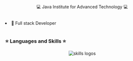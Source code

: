 <p align='center'>💻 Java Institute for Advanced Technology 💻</p>
<br>

<div>
  <li> 📡 Full stack Developer </li>
</div>

<br>

### ⭐ Languages and Skills ⭐
<p align="center"> 
<img src="https://skillicons.dev/icons?i=java,js,php,laravel,cs,py,nodejs,html,css,bootstrap,tailwind,react,mysql,hibernate,firebase,postman,visualstudio,vscode,idea,androidstudio,figma,git,github,gitlab" alt="skills logos" /> <br>
</p>
